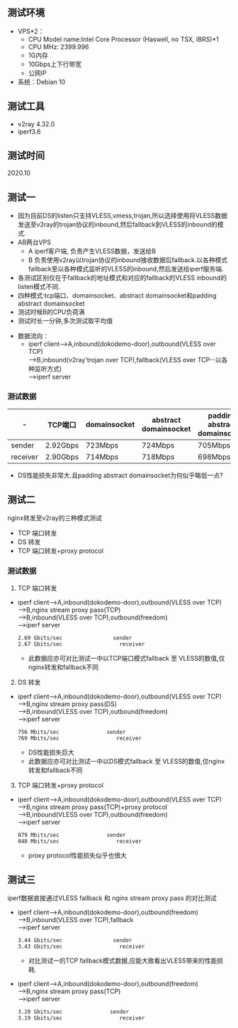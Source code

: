## 测试环境
* VPS*2：
    - CPU Model name:Intel Core Processor (Haswell, no TSX, IBRS)*1 
    - CPU MHz: 2399.996
    - 1G内存
    - 10Gbps上下行带宽
    - 公网IP
* 系统：Debian 10

## 测试工具
* v2ray 4.32.0
* iperf3.6

## 测试时间
2020.10

## 测试一
- 因为目前DS的listen只支持VLESS,vmess,trojan,所以选择使用将VLESS数据发送至v2ray的trojan协议的inbound,然后fallback到VLESS的inbound的模式.
- AB两台VPS
  - A iperf客户端, 负责产生VLESS数据，发送给B
  - B 负责使用v2ray以trojan协议的inbound接收数据后fallback.以各种模式fallback至以各种模式监听的VLESS的inbound,然后发送给iperf服务端.
- 各测试区别仅在于fallback的地址模式和对应的fallback的VLESS inbound的listen模式不同.
- 四种模式:tcp端口、domainsocket、abstract domainsocket和padding abstract domainsocket
- 测试时候B的CPU负荷满
- 测试时长一分钟,多次测试取平均值

* 数据流向：
  - iperf client-->A,inbound(dokodemo-door),outbound(VLESS over TCP)  
    -->B,inbound(v2ray'trojan over TCP),fallback(VLESS over TCP--以各种监听方式)  
    -->iperf server

### 测试数据

-|	TCP端口|	domainsocket|	abstract domainsocket|	padding abstract domainsocket
---- | ---| ---| ---| ---
sender|	2.92Gbps|	723Mbps|	724Mbps	|705Mbps
receiver|	2.90Gbps|	714Mbps|	718Mbps	|698Mbps

* DS性能损失非常大.且padding abstract domainsocket为何似乎略低一点?

## 测试二

nginx转发至v2ray的三种模式测试
  - TCP 端口转发
  - DS 转发
  - TCP 端口转发+proxy protocol

### 测试数据
  1. TCP 端口转发
  - iperf client-->A,inbound(dokodemo-door),outbound(VLESS over TCP)  
    -->B,nginx stream proxy pass(TCP)  
    -->B,inbound(VLESS over TCP),outbound(freedom)  
    -->iperf server
    ```
    2.69 Gbits/sec                sender
    2.67 Gbits/sec                  receiver
    ```
    * 此数据应亦可对比测试一中以TCP端口模式fallback 至 VLESS的数值,仅nginx转发和fallback不同
  
  2. DS 转发
  - iperf client-->A,inbound(dokodemo-door),outbound(VLESS over TCP)  
    -->B,nginx stream proxy pass(DS)  
    -->B,inbound(VLESS over TCP),outbound(freedom)  
    -->iperf server
    ```
    756 Mbits/sec               sender
    769 Mbits/sec                  receiver
    ```
    * DS性能损失巨大
    * 此数据应亦可对比测试一中以DS模式fallback 至 VLESS的数值,仅nginx转发和fallback不同
  3. TCP 端口转发+proxy protocol
  - iperf client-->A,inbound(dokodemo-door),outbound(VLESS over TCP)  
    -->B,nginx stream proxy pass(TCP)+proxy protocol  
    -->B,inbound(VLESS over TCP),outbound(freedom)  
    -->iperf server
    ```
    879 Mbits/sec               sender
    848 Mbits/sec                  receiver
    ```
    * proxy protocol性能损失似乎也很大

## 测试三

iperf数据直接通过VLESS fallback 和 nginx stream proxy pass 的对比测试

  - iperf client-->A,inbound(dokodemo-door),outbound(freedom)  
    -->B,inbound(VLESS over TCP),fallback  
    -->iperf server
    ```
    3.44 Gbits/sec                sender
    3.43 Gbits/sec                  receiver
    ```
    * 对比测试一的TCP fallback模式数据,应能大致看出VLESS带来的性能损耗.    
    
  - iperf client-->A,inbound(dokodemo-door),outbound(freedom)  
    -->B,nginx stream proxy pass(TCP)    
    -->iperf server  
    ```
    3.20 Gbits/sec               sender
    3.19 Gbits/sec                  receiver
    ```
